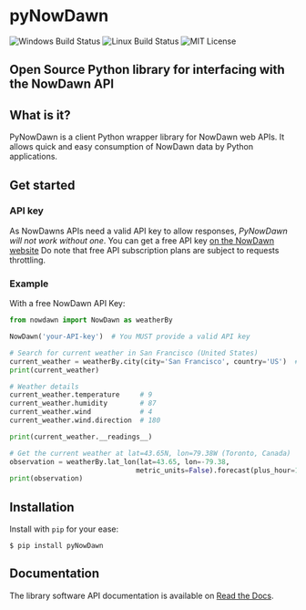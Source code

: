 # pyNowDawn

![Windows Build Status](https://github.com/Now-Dawn/pyNowDawn/workflows/Windows/badge.svg)
![Linux Build Status](https://github.com/Now-Dawn/pyNowDawn/workflows/Linux/badge.svg)
![MIT License](https://img.shields.io/github/license/Now-dawn/pyNowDawn)

## Open Source Python library for interfacing with the NowDawn API

## What is it?

PyNowDawn is a client Python wrapper library for NowDawn web APIs. It allows quick and easy consumption of NowDawn data by Python applications.

## Get started

### API key

As NowDawns APIs need a valid API key to allow responses, *PyNowDawn will not work without one*.
You can get a free API key [on the NowDawn website](https://nowdawn.com/sign_up)
Do note that free API subscription plans are subject to requests throttling.

### Example

With a free NowDawn API Key:

```python
from nowdawn import NowDawn as weatherBy

NowDawn('your-API-key')  # You MUST provide a valid API key

# Search for current weather in San Francisco (United States)
current_weather = weatherBy.city(city='San Francisco', country='US')  # Defaults to current weather measurement
print(current_weather)

# Weather details
current_weather.temperature     # 9
current_weather.humidity        # 87
current_weather.wind            # 4
current_weather.wind.direction  # 180

print(current_weather.__readings__)

# Get the current weather at lat=43.65N, lon=79.38W (Toronto, Canada)
observation = weatherBy.lat_lon(lat=43.65, lon=-79.38,
                               metric_units=False).forecast(plus_hour=1)
print(observation)
```

##  Installation

Install with `pip` for your ease:

```shell
$ pip install pyNowDawn
```

## Documentation

The library software API documentation is available on [Read the Docs](https://pynowdawn.readthedocs.io/en/latest/).
